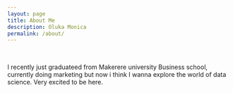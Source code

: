 ```yaml
---
layout: page
title: About Me
description: Oluka Monica
permalink: /about/
---
```

<br>

<!-- <img src="{{ site.baseurl }}/index.jpg" title="Profile Picture" class="profile"> -->

I recently just graduateed from Makerere university Business school, currently doing marketing but now i think I wanna explore the world of data science. Very excited to be here.